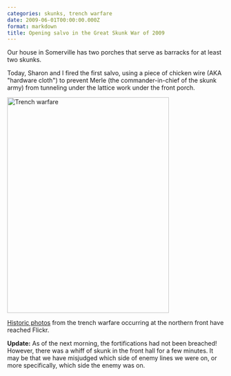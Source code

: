 ```yaml
---
categories: skunks, trench warfare
date: 2009-06-01T00:00:00.000Z
format: markdown
title: Opening salvo in the Great Skunk War of 2009
---
```


Our house in Somerville has two porches that serve as barracks for at least two skunks.

Today, Sharon and I fired the first salvo, using a piece of chicken wire (AKA "hardware cloth") to prevent Merle (the commander-in-chief of the skunk army) from tunneling under the lattice work under the front porch.

<a href="http://www.flickr.com/photos/pingswept/3581679073/in/set-72157618971253051"><img alt="Trench warfare" src="http://farm4.static.flickr.com/3330/3581679073_8f87b62b31.jpg" title="Trench warfare" width="375" height="500" /></a>

[Historic photos][1] from the trench warfare occurring at the northern front have reached Flickr.

**Update:** As of the next morning, the fortifications had not been breached! However, there was a whiff of skunk in the front hall for a few minutes. It may be that we have misjudged which side of enemy lines we were on, or more specifically, which side the enemy was on.

[1]: http://www.flickr.com/photos/pingswept/sets/72157618971253051/
